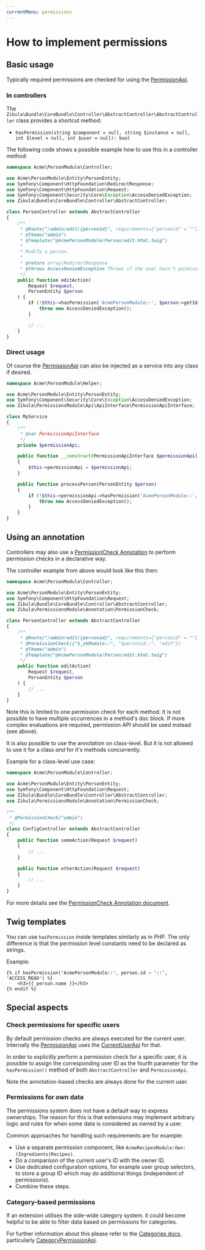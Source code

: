 ```yaml
---
currentMenu: permissions
---
```

# How to implement permissions

## Basic usage

Typically required permissions are checked for using the [PermissionApi](PermissionApi.md).

### In controllers

The `Zikula\Bundle\CoreBundle\Controller\AbstractController\AbstractController` class provides a shortcut method:

- `hasPermission(string $component = null, string $instance = null, int $level = null, int $user = null): bool`

The following code shows a possible example how to use this in a controller method:

```php
namespace Acme\PersonModule\Controller;

use Acme\PersonModule\Entity\PersonEntity;
use Symfony\Component\HttpFoundation\RedirectResponse;
use Symfony\Component\HttpFoundation\Request;
use Symfony\Component\Security\Core\Exception\AccessDeniedException;
use Zikula\Bundle\CoreBundle\Controller\AbstractController;

class PersonController extends AbstractController
{
    /**
     * @Route("/admin/edit/{personid}", requirements={"personid" = "^[1-9]\d*$"})
     * @Theme("admin")
     * @Template("@AcmePersonModule/Person/edit.html.twig")
     *
     * Modify a person.
     *
     * @return array|RedirectResponse
     * @throws AccessDeniedException Thrown if the user hasn't permissions to edit the person
     */
    public function editAction(
        Request $request,
        PersonEntity $person
    ) {
        if (!$this->hasPermission('AcmePersonModule::', $person->getId() . '::', ACCESS_EDIT)) {
            throw new AccessDeniedException();
        }

        // ...
    }
}
```

### Direct usage

Of course the [PermissionApi](PermissionApi.md) can also be injected as a service into any class if desired.

```php
namespace Acme\PersonModule\Helper;

use Acme\PersonModule\Entity\PersonEntity;
use Symfony\Component\Security\Core\Exception\AccessDeniedException;
use Zikula\PermissionsModule\Api\ApiInterface\PermissionApiInterface;

class MyService
{
    /**
     * @var PermissionApiInterface
     */
    private $permissionApi;

    public function __construct(PermissionApiInterface $permissionApi)
    {
        $this->permissionApi = $permissionApi;
    }

    public function processPerson(PersonEntity $person)
    {
        if (!$this->permissionApi->hasPermission('AcmePersonModule::', $person->getId() . '::', ACCESS_EDIT)) {
            throw new AccessDeniedException();
        }
    }
}
```

## Using an annotation

Controllers may also use a [PermissionCheck Annotation](PermissionCheckAnnotation.md) to perform permission checks in a declarative way.

The controller example from above would look like this then:

```php
namespace Acme\PersonModule\Controller;

use Acme\PersonModule\Entity\PersonEntity;
use Symfony\Component\HttpFoundation\Request;
use Zikula\Bundle\CoreBundle\Controller\AbstractController;
use Zikula\PermissionsModule\Annotation\PermissionCheck;

class PersonController extends AbstractController
{
    /**
     * @Route("/admin/edit/{personid}", requirements={"personid" = "^[1-9]\d*$"})
     * @PermissionCheck({"$_zkModule::", "$personid::", "edit"})
     * @Theme("admin")
     * @Template("@AcmePersonModule/Person/edit.html.twig")
     */
    public function editAction(
        Request $request,
        PersonEntity $person
    ) {
        // ...
    }
}
```

Note this is limited to one permission check for each method. It is not possible to have multiple occurrences in a method's doc block. If more complex evaluations are required, permission API should be used instead (see above).

It is also possible to use the annotation on class-level. But it is not allowed to use it for a class *and* for it's methods concurrently.

Example for a class-level use case:

```php
namespace Acme\PersonModule\Controller;

use Acme\PersonModule\Entity\PersonEntity;
use Symfony\Component\HttpFoundation\Request;
use Zikula\Bundle\CoreBundle\Controller\AbstractController;
use Zikula\PermissionsModule\Annotation\PermissionCheck;

/**
 * @PermissionCheck("admin")
 */
class ConfigController extends AbstractController
{
    public function someAction(Request $request)
    {
        // ...
    }

    public function otherAction(Request $request)
    {
        // ...
    }
}
```

For more details see the [PermissionCheck Annotation document](PermissionCheckAnnotation.md).

## Twig templates

You can use `hasPermission` inside templates similarly as in PHP. The only difference is that the permission level constants need to be declared as strings.

Example:

```twig
{% if hasPermission('AcmePersonModule::', person.id ~ '::', 'ACCESS_READ') %}
    <h3>{{ person.name }}</h3>
{% endif %}
```

## Special aspects

### Check permissions for specific users

By default permission checks are always executed for the current user. Internally the [PermissionApi](PermissionApi.md) uses the [CurrentUserApi](../../Users/Dev/CurrentUserApi.md) for that.

In order to explicitly perform a permission check for a specific user, it is possible to assign the corresponding user ID as the fourth parameter for the `hasPermission()` method of both `AbstractController` and `PermissionApi`.

Note the annotation-based checks are always done for the current user.

### Permissions for *own* data

The permissions system does not have a default way to express ownerships. The reason for this is that extensions may implement arbitrary logic and rules for when some data is considered as owned by a user.

Common approaches for handling such requirements are for example:

- Use a separate permission component, like `AcmeRecipesModule:Own:(Ingredients|Recipes)`.
- Do a comparison of the current user's ID with the owner ID.
- Use dedicated configuration options, for example user group selectors, to store a group ID which may do additional things (independent of permissions).
- Combine these steps.

### Category-based permissions

If an extension utilises the side-wide category system. it could become helpful to be able to filter data based on permissions for categories.

For further information about this please refer to the [Categories docs](../Integration/Categories/README.md), particularly [CategoryPermissionApi](../Integration/Categories/Dev/CategoryPermissionApi.md).
